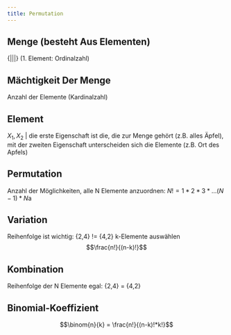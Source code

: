 ```yaml
---
title: Permutation
---
```

## Menge (besteht Aus Elementen)

{|||} (1. Element: Ordinalzahl)

## Mächtigkeit Der Menge

Anzahl der Elemente (Kardinalzahl)

## Element

$X_1, X_2$ | die erste Eigenschaft ist die, die zur Menge gehört (z.B. alles Äpfel), mit der zweiten Eigenschaft unterscheiden sich die Elemente (z.B. Ort des Apfels)

## Permutation

Anzahl der Möglichkeiten, alle N Elemente anzuordnen:
$N! =1*2*3*...(N-1)*N$a

## Variation

Reihenfolge ist wichtig: {2,4} != {4,2}
k-Elemente auswählen
$$\frac{n!}{(n-k)!}$$

## Kombination

Reihenfolge der N Elemente egal: {2,4} = {4,2}

## Binomial-Koeffizient

$$\binom{n}{k} = \frac{n!}{(n-k)!*k!}$$